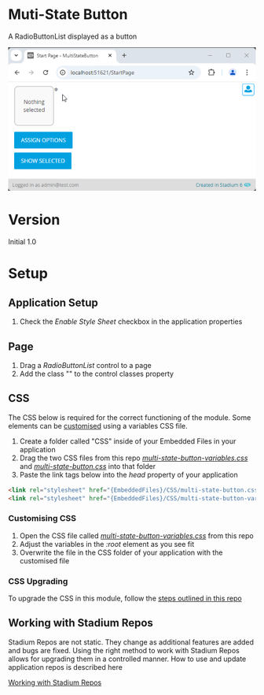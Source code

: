 # Muti-State Button <!-- omit in toc -->

A RadioButtonList displayed as a button

![](images/view.gif)

# Version
Initial 1.0

# Setup

## Application Setup
1. Check the *Enable Style Sheet* checkbox in the application properties

## Page
1. Drag a *RadioButtonList* control to a page
2. Add the class "" to the control classes property

## CSS
The CSS below is required for the correct functioning of the module. Some elements can be [customised](#customising-css) using a variables CSS file. 

1. Create a folder called "CSS" inside of your Embedded Files in your application
2. Drag the two CSS files from this repo [*multi-state-button-variables.css*](multi-state-button-variables.css) and [*multi-state-button.css*](multi-state-button.css) into that folder
3. Paste the link tags below into the *head* property of your application
```html
<link rel="stylesheet" href="{EmbeddedFiles}/CSS/multi-state-button.css">
<link rel="stylesheet" href="{EmbeddedFiles}/CSS/multi-state-button-variables.css">
``` 

### Customising CSS
1. Open the CSS file called [*multi-state-button-variables.css*](multi-state-button-variables.css) from this repo
2. Adjust the variables in the *:root* element as you see fit
3. Overwrite the file in the CSS folder of your application with the customised file

### CSS Upgrading
To upgrade the CSS in this module, follow the [steps outlined in this repo](https://github.com/stadium-software/samples-upgrading)

## Working with Stadium Repos
Stadium Repos are not static. They change as additional features are added and bugs are fixed. Using the right method to work with Stadium Repos allows for upgrading them in a controlled manner. How to use and update application repos is described here 

[Working with Stadium Repos](https://github.com/stadium-software/samples-upgrading)